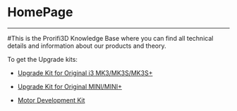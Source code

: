 
# HomePage
-------------------------------------

#This is the Prorifi3D Knowledge Base where you can find all technical details and information about our products and theory.

To get the Upgrade kits:

- [Upgrade Kit for Original i3 MK3/MK3S/MK3S+](https://prorifi3d.com/collections/upgrade-kit/products/kit)

- [Upgrade Kit for Original MINI/MINI+](https://prorifi3d.com/collections/upgrade-kit/products/mini)

- [Motor Development Kit](https://prorifi3d.com/collections/upgrade-kit/products/prorifi3d-motor-development-kit)

